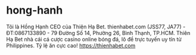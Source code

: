 # hong-hanh
Tôi là Hồng Hạnh CEO của Thiên Hạ Bet. thienhabet.com (JSS77, JA77) - ĐT:0867133890 - 79 Đường Số 14, Phường 26, Bình Thạnh, TP.HCM. Thiên Hạ Bet nhà cái cá cược casino online bóng đá, lô đề trực tuyến uy tín từ Philippines. Tỷ lệ ăn cực cao!
https://thienhabet.com
